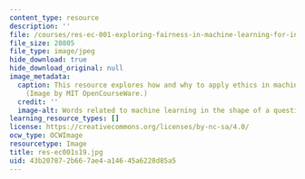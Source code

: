 ```yaml
---
content_type: resource
description: ''
file: /courses/res-ec-001-exploring-fairness-in-machine-learning-for-international-development-spring-2020/43b207872b667ae4a14645a6228d85a5_res-ec001s19.jpg
file_size: 20805
file_type: image/jpeg
hide_download: true
hide_download_original: null
image_metadata:
  caption: This resource explores how and why to apply ethics in machine learning.
    (Image by MIT OpenCourseWare.)
  credit: ''
  image-alt: Words related to machine learning in the shape of a question mark.
learning_resource_types: []
license: https://creativecommons.org/licenses/by-nc-sa/4.0/
ocw_type: OCWImage
resourcetype: Image
title: res-ec001s19.jpg
uid: 43b20787-2b66-7ae4-a146-45a6228d85a5
---
```

